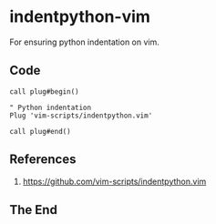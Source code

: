 # indentpython-vim

For ensuring python indentation on vim.

## Code

```vim
call plug#begin()

" Python indentation
Plug 'vim-scripts/indentpython.vim'

call plug#end()
```

## References

1. https://github.com/vim-scripts/indentpython.vim

## The End
